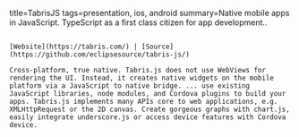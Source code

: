 title=TabrisJS
tags=presentation, ios, android
summary=Native mobile apps in JavaScript. TypeScript as a first class citizen for app development..
~~~~~~

[Website](https://tabris.com/) | [Source](https://github.com/eclipsesource/tabris-js/)

Cross-platform, true native. Tabris.js does not use WebViews for rendering the UI. Instead, it creates native widgets on the mobile platform via a JavaScript to native bridge. ... use existing JavaScript libraries, node modules, and Cordova plugins to build your apps. Tabris.js implements many APIs core to web applications, e.g. XMLHttpRequest or the 2D canvas. Create gorgeous graphs with chart.js, easily integrate underscore.js or access device features with Cordova device.

